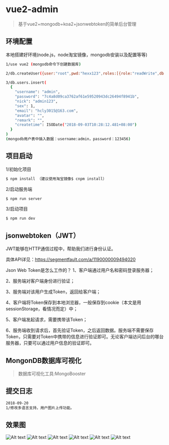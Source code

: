 # vue2-admin
> 基于vue2+mongodb+koa2+jsonwebtoken的简单后台管理

## 环境配置
本地搭建好环境(node.js，node淘宝镜像，mongodb安装以及配置等等)

``` bash
1/use vue2 (mongodb命令下创建数据库)
```

``` bash
2/db.createUser({user:"root",pwd:"hexx123",roles:[{role:"readWrite",db:"vue2"}]}) (mongodb命令下创建用户)
```

``` bash
3/db.users.insert(
  {
    "username": "admin",
    "password": "7c4a8d09ca3762af61e59520943dc26494f8941b",
    "nick": "admin123",
    "sex": 1,
    "email": "hcly3015@163.com",
    "avatar": "",
    "remark": "",
    "createtime": ISODate("2018-09-03T10:28:12.481+08:00")
  }
)
(mongodb用户表中插入数据：username:admin，password：123456)
```


## 项目启动
1/初始化项目

``` bash
$ npm install （建议使用淘宝镜像$ cnpm install）
```

2/启动服务端

``` bash
$ npm run server
```

3/启动项目

``` bash
$ npm run dev
```


## jsonwebtoken（JWT）
JWT能够在HTTP通信过程中，帮助我们进行身份认证。

具体API详见：https://segmentfault.com/a/1190000009494020

Json Web Token是怎么工作的？
1、客户端通过用户名和密码登录服务器；

2、服务端对客户端身份进行验证；

3、服务端对该用户生成Token，返回给客户端；

4、客户端将Token保存到本地浏览器，一般保存到cookie（本文是用sessionStorage，看情况而定）中；

5、客户端发起请求，需要携带该Token；

6、服务端收到请求后，首先验证Token，之后返回数据。服务端不需要保存Token，只需要对Token中携带的信息进行验证即可。无论客户端访问后台的哪台服务器，只要可以通过用户信息的验证即可。


## MongonDB数据库可视化
> 数据库可视化工具:MongoBooster

## 提交日志
``` bash
2018-09-20
1/修改多语言支持，用户图片上传功能。
```

## 效果图
![Alt text](https://github.com/hcly3015/vue2-admin/raw/master/screenshot/login.png)
![Alt text](https://github.com/hcly3015/vue2-admin/raw/master/screenshot/home.png)
![Alt text](https://github.com/hcly3015/vue2-admin/raw/master/screenshot/userlist.png)
![Alt text](https://github.com/hcly3015/vue2-admin/raw/master/screenshot/useradd.png)
![Alt text](https://github.com/hcly3015/vue2-admin/raw/master/screenshot/useredit.png)
![Alt text](https://github.com/hcly3015/vue2-admin/raw/master/screenshot/userlist1.png)
